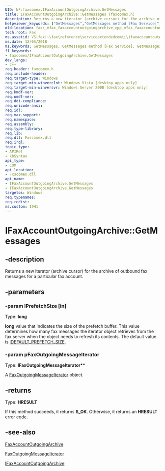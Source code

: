 ```yaml
---
UID: NF:faxcomex.IFaxAccountOutgoingArchive.GetMessages
title: IFaxAccountOutgoingArchive::GetMessages (faxcomex.h)
description: Returns a new iterator (archive cursor) for the archive of outbound fax messages for a particular fax account.helpviewer_keywords: ["GetMessages","GetMessages method [Fax Service]","GetMessages method [Fax Service]","IFaxAccountOutgoingArchive interface","IFaxAccountOutgoingArchive interface [Fax Service]","GetMessages method","IFaxAccountOutgoingArchive.GetMessages","IFaxAccountOutgoingArchive::GetMessages","_mfax_faxaccountoutgoingarchive.getmessages","fax._mfax_faxaccountoutgoingarchive_cpp_mfax_faxaccountoutgoingarchive_getmessages_cpp","fax._mfax_faxaccountoutgoingarchive_getmessages","faxcomex/IFaxAccountOutgoingArchive::GetMessages"]
old-location: fax\_mfax_faxaccountoutgoingarchive_cpp_mfax_faxaccountoutgoingarchive_getmessages_cpp.htm
tech.root: Fax
ms.assetid: VS|fax|~\fax\reference\serviceextendedcom\i\ifaxaccountoutgoingarchive\getmessages.htm
ms.date: 12/05/2018
ms.keywords: GetMessages, GetMessages method [Fax Service], GetMessages method [Fax Service],IFaxAccountOutgoingArchive interface, IFaxAccountOutgoingArchive interface [Fax Service],GetMessages method, IFaxAccountOutgoingArchive.GetMessages, IFaxAccountOutgoingArchive::GetMessages, _mfax_faxaccountoutgoingarchive.getmessages, fax._mfax_faxaccountoutgoingarchive_cpp_mfax_faxaccountoutgoingarchive_getmessages_cpp, fax._mfax_faxaccountoutgoingarchive_getmessages, faxcomex/IFaxAccountOutgoingArchive::GetMessages
f1_keywords:
- faxcomex/IFaxAccountOutgoingArchive.GetMessages
dev_langs:
- c++
req.header: faxcomex.h
req.include-header: 
req.target-type: Windows
req.target-min-winverclnt: Windows Vista [desktop apps only]
req.target-min-winversvr: Windows Server 2008 [desktop apps only]
req.kmdf-ver: 
req.umdf-ver: 
req.ddi-compliance: 
req.unicode-ansi: 
req.idl: 
req.max-support: 
req.namespace: 
req.assembly: 
req.type-library: 
req.lib: 
req.dll: Fxscomex.dll
req.irql: 
topic_type:
- APIRef
- kbSyntax
api_type:
- COM
api_location:
- Fxscomex.dll
api_name:
- IFaxAccountOutgoingArchive.GetMessages
- IFaxAccountOutgoingArchive.GetMessages
targetos: Windows
req.typenames: 
req.redist: 
ms.custom: 19H1
---
```


# IFaxAccountOutgoingArchive::GetMessages


## -description


Returns a new iterator (archive cursor) for the archive of outbound fax messages for a particular fax account.


## -parameters




### -param lPrefetchSize [in]

Type: <b>long</b>

<b>long</b> value that indicates the size of the prefetch buffer. This value determines how many fax messages the iterator object retrieves from the fax server when the object needs to refresh its contents. The default value is <a href="https://docs.microsoft.com/previous-versions/windows/desktop/fax/-mfax-ldefault-prefetch-size">lDEFAULT_PREFETCH_SIZE</a>.


### -param pFaxOutgoingMessageIterator

Type: <b>IFaxOutgoingMessageIterator**</b>

A <a href="https://docs.microsoft.com/previous-versions/windows/desktop/fax/-mfax-faxoutgoingmessageiterator">FaxOutgoingMessageIterator</a> object.





## -returns



Type: <b>HRESULT</b>

If this method succeeds, it returns <b xmlns:loc="http://microsoft.com/wdcml/l10n">S_OK</b>. Otherwise, it returns an <b xmlns:loc="http://microsoft.com/wdcml/l10n">HRESULT</b> error code.




## -see-also




<a href="https://docs.microsoft.com/previous-versions/windows/desktop/fax/-mfax-faxaccountoutgoingarchive">FaxAccountOutgoingArchive</a>



<a href="https://docs.microsoft.com/previous-versions/windows/desktop/fax/-mfax-faxoutgoingmessageiterator">FaxOutgoingMessageIterator</a>



<a href="https://docs.microsoft.com/previous-versions/windows/desktop/api/faxcomex/nn-faxcomex-ifaxaccountoutgoingarchive">IFaxAccountOutgoingArchive</a>
 

 

